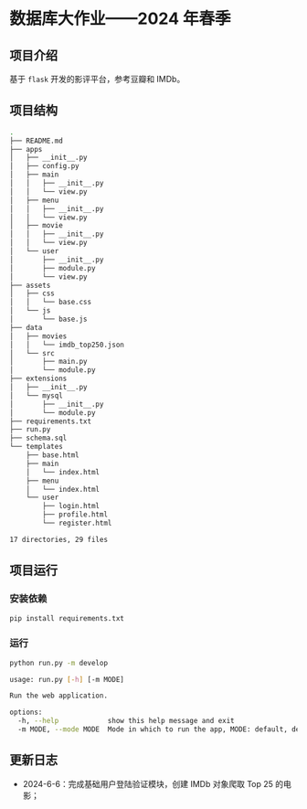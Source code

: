 # 数据库大作业——2024 年春季

## 项目介绍

基于 `flask` 开发的影评平台，参考豆瓣和 IMDb。

## 项目结构

```bash
.
├── README.md
├── apps
│   ├── __init__.py
│   ├── config.py
│   ├── main
│   │   ├── __init__.py
│   │   └── view.py
│   ├── menu
│   │   ├── __init__.py
│   │   └── view.py
│   ├── movie
│   │   ├── __init__.py
│   │   └── view.py
│   └── user
│       ├── __init__.py
│       ├── module.py
│       └── view.py
├── assets
│   ├── css
│   │   └── base.css
│   └── js
│       └── base.js
├── data
│   ├── movies
│   │   └── imdb_top250.json
│   └── src
│       ├── main.py
│       └── module.py
├── extensions
│   ├── __init__.py
│   └── mysql
│       ├── __init__.py
│       └── module.py
├── requirements.txt
├── run.py
├── schema.sql
└── templates
    ├── base.html
    ├── main
    │   └── index.html
    ├── menu
    │   └── index.html
    └── user
        ├── login.html
        ├── profile.html
        └── register.html

17 directories, 29 files
```

## 项目运行

### 安装依赖

```bash
pip install requirements.txt
```

### 运行

```bash
python run.py -m develop
```

```bash
usage: run.py [-h] [-m MODE]

Run the web application.

options:
  -h, --help            show this help message and exit
  -m MODE, --mode MODE  Mode in which to run the app, MODE: default, develop, test
```

## 更新日志

- 2024-6-6：完成基础用户登陆验证模块，创建 IMDb 对象爬取 Top 25 的电影；
